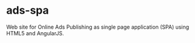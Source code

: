 ads-spa
=======

Web site for Online Ads Publishing as single page application (SPA) using HTML5 and AngularJS.

